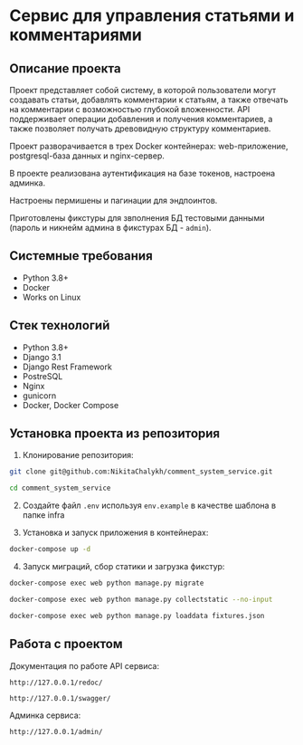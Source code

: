 Сервис для управления статьями и комментариями
=====

Описание проекта
----------

Проект представляет собой систему, в которой пользователи могут создавать статьи, добавлять комментарии к статьям, а также отвечать на комментарии с возможностью глубокой вложенности. 
API поддерживает операции добавления и получения комментариев, а также позволяет получать древовидную структуру комментариев.

Проект разворачивается в трех Docker контейнерах: web-приложение, postgresql-база данных и nginx-сервер.

В проекте реализована аутентификация на базе токенов, настроена админка.

Настроены пермишены и пагинации для эндпоинтов. 

Приготовлены фикстуры для звполнения БД тестовыми данными (пароль и никнейм админа в фикстурах БД - ```admin```).

Системные требования
----------
* Python 3.8+
* Docker
* Works on Linux

Стек технологий
----------
* Python 3.8+
* Django 3.1
* Django Rest Framework
* PostreSQL
* Nginx
* gunicorn
* Docker, Docker Compose

Установка проекта из репозитория
----------
1. Клонирование репозитория:
```bash 
git clone git@github.com:NikitaChalykh/comment_system_service.git

cd comment_system_service
```

2. Создайте файл ```.env``` используя ```env.example``` в качестве шаблона в папке infra

3. Установка и запуск приложения в контейнерах:
```bash 
docker-compose up -d
```

4. Запуск миграций, сбор статики и загрузка фикстур:
```bash 
docker-compose exec web python manage.py migrate

docker-compose exec web python manage.py collectstatic --no-input 

docker-compose exec web python manage.py loaddata fixtures.json
```

Работа с проектом
----------
Документация по работе API сервиса:

```http://127.0.0.1/redoc/```

```http://127.0.0.1/swagger/```

Админка сервиса:

```http://127.0.0.1/admin/```
